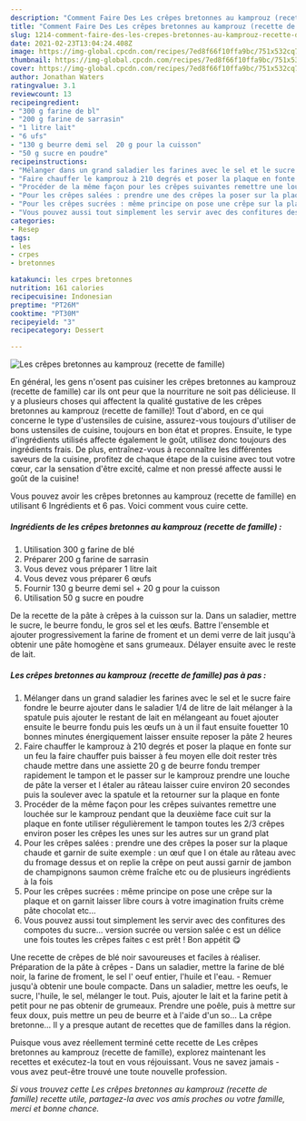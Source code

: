 ```yaml
---
description: "Comment Faire Des Les crêpes bretonnes au kamprouz (recette de famille)"
title: "Comment Faire Des Les crêpes bretonnes au kamprouz (recette de famille)"
slug: 1214-comment-faire-des-les-crepes-bretonnes-au-kamprouz-recette-de-famille
date: 2021-02-23T13:04:24.408Z
image: https://img-global.cpcdn.com/recipes/7ed8f66f10ffa9bc/751x532cq70/les-crepes-bretonnes-au-kamprouz-recette-de-famille-photo-principale-de-la-recette.jpg
thumbnail: https://img-global.cpcdn.com/recipes/7ed8f66f10ffa9bc/751x532cq70/les-crepes-bretonnes-au-kamprouz-recette-de-famille-photo-principale-de-la-recette.jpg
cover: https://img-global.cpcdn.com/recipes/7ed8f66f10ffa9bc/751x532cq70/les-crepes-bretonnes-au-kamprouz-recette-de-famille-photo-principale-de-la-recette.jpg
author: Jonathan Waters
ratingvalue: 3.1
reviewcount: 13
recipeingredient:
- "300 g farine de bl"
- "200 g farine de sarrasin"
- "1 litre lait"
- "6 ufs"
- "130 g beurre demi sel  20 g pour la cuisson"
- "50 g sucre en poudre"
recipeinstructions:
- "Mélanger dans un grand saladier les farines avec le sel et le sucre faire fondre le beurre ajouter dans le saladier 1/4 de litre de lait mélanger à la spatule puis ajouter le restant de lait en mélangeant au fouet ajouter ensuite le beurre fondu puis les œufs un à un il faut ensuite fouetter 10 bonnes minutes énergiquement laisser ensuite reposer la pâte 2 heures"
- "Faire chauffer le kamprouz à 210 degrés et poser la plaque en fonte sur un feu la faire chauffer puis baisser à feu moyen elle doit rester très chaude mettre dans une assiette 20 g de beurre fondu tremper rapidement le tampon et le passer sur le kamprouz prendre une louche de pâte la verser et l étaler au râteau laisser cuire environ 20 secondes puis la soulever avec la spatule et la retourner sur la plaque en fonte"
- "Procéder de la même façon pour les crêpes suivantes remettre une louchée sur le kamprouz pendant que la deuxième face cuit sur la plaque en fonte utiliser régulièrement le tampon toutes les 2/3 crêpes environ poser les crêpes les unes sur les autres sur un grand plat"
- "Pour les crêpes salées : prendre une des crêpes la poser sur la plaque chaude et garnir de suite exemple : un œuf que l on étale au râteau avec du fromage dessus et on replie la crêpe on peut aussi garnir de jambon de champignons saumon crème fraîche etc ou de plusieurs ingrédients à la fois"
- "Pour les crêpes sucrées : même principe on pose une crêpe sur la plaque et on garnit laisser libre cours à votre imagination fruits crème pâte chocolat etc..."
- "Vous pouvez aussi tout simplement les servir avec des confitures des compotes du sucre... version sucrée ou version salée c est un délice une fois toutes les crêpes faites c est prêt ! Bon appétit 😋"
categories:
- Resep
tags:
- les
- crpes
- bretonnes

katakunci: les crpes bretonnes 
nutrition: 161 calories
recipecuisine: Indonesian
preptime: "PT26M"
cooktime: "PT30M"
recipeyield: "3"
recipecategory: Dessert

---
```



![Les crêpes bretonnes au kamprouz (recette de famille)](https://img-global.cpcdn.com/recipes/7ed8f66f10ffa9bc/751x532cq70/les-crepes-bretonnes-au-kamprouz-recette-de-famille-photo-principale-de-la-recette.jpg)

En général, les gens n'osent pas cuisiner les crêpes bretonnes au kamprouz (recette de famille) car ils ont peur que la nourriture ne soit pas délicieuse. Il y a plusieurs choses qui affectent la qualité gustative de les crêpes bretonnes au kamprouz (recette de famille)! Tout d'abord, en ce qui concerne le type d'ustensiles de cuisine, assurez-vous toujours d'utiliser de bons ustensiles de cuisine, toujours en bon état et propres. Ensuite, le type d'ingrédients utilisés affecte également le goût, utilisez donc toujours des ingrédients frais. De plus, entraînez-vous à reconnaître les différentes saveurs de la cuisine, profitez de chaque étape de la cuisine avec tout votre cœur, car la sensation d'être excité, calme et non pressé affecte aussi le goût de la cuisine!

<!--inarticleads1-->

Vous pouvez avoir les crêpes bretonnes au kamprouz (recette de famille) en utilisant 6 Ingrédients et 6 pas. Voici comment vous cuire cette.

##### Ingrédients de les crêpes bretonnes au kamprouz (recette de famille) :

1. Utilisation 300 g farine de blé
1. Préparer 200 g farine de sarrasin
1. Vous devez vous préparer 1 litre lait
1. Vous devez vous préparer 6 œufs
1. Fournir 130 g beurre demi sel + 20 g pour la cuisson
1. Utilisation 50 g sucre en poudre


De la recette de la pâte à crêpes à la cuisson sur la. Dans un saladier, mettre le sucre, le beurre fondu, le gros sel et les œufs. Battre l&#39;ensemble et ajouter progressivement la farine de froment et un demi verre de lait jusqu&#39;à obtenir une pâte homogène et sans grumeaux. Délayer ensuite avec le reste de lait. 

<!--inarticleads2-->

##### Les crêpes bretonnes au kamprouz (recette de famille) pas à pas :

1. Mélanger dans un grand saladier les farines avec le sel et le sucre faire fondre le beurre ajouter dans le saladier 1/4 de litre de lait mélanger à la spatule puis ajouter le restant de lait en mélangeant au fouet ajouter ensuite le beurre fondu puis les œufs un à un il faut ensuite fouetter 10 bonnes minutes énergiquement laisser ensuite reposer la pâte 2 heures
1. Faire chauffer le kamprouz à 210 degrés et poser la plaque en fonte sur un feu la faire chauffer puis baisser à feu moyen elle doit rester très chaude mettre dans une assiette 20 g de beurre fondu tremper rapidement le tampon et le passer sur le kamprouz prendre une louche de pâte la verser et l étaler au râteau laisser cuire environ 20 secondes puis la soulever avec la spatule et la retourner sur la plaque en fonte
1. Procéder de la même façon pour les crêpes suivantes remettre une louchée sur le kamprouz pendant que la deuxième face cuit sur la plaque en fonte utiliser régulièrement le tampon toutes les 2/3 crêpes environ poser les crêpes les unes sur les autres sur un grand plat
1. Pour les crêpes salées : prendre une des crêpes la poser sur la plaque chaude et garnir de suite exemple : un œuf que l on étale au râteau avec du fromage dessus et on replie la crêpe on peut aussi garnir de jambon de champignons saumon crème fraîche etc ou de plusieurs ingrédients à la fois
1. Pour les crêpes sucrées : même principe on pose une crêpe sur la plaque et on garnit laisser libre cours à votre imagination fruits crème pâte chocolat etc...
1. Vous pouvez aussi tout simplement les servir avec des confitures des compotes du sucre... version sucrée ou version salée c est un délice une fois toutes les crêpes faites c est prêt ! Bon appétit 😋


Une recette de crêpes de blé noir savoureuses et faciles à réaliser. Préparation de la pâte à crêpes - Dans un saladier, mettre la farine de blé noir, la farine de froment, le sel l&#39; oeuf entier, l&#39;huile et l&#39;eau. - Remuer jusqu&#39;à obtenir une boule compacte. Dans un saladier, mettre les oeufs, le sucre, l&#39;huile, le sel, mélanger le tout. Puis, ajouter le lait et la farine petit à petit pour ne pas obtenir de grumeaux. Prendre une poêle, puis à mettre sur feux doux, puis mettre un peu de beurre et à l&#39;aide d&#39;un so… La crêpe bretonne… Il y a presque autant de recettes que de familles dans la région. 

<!--inarticleads1-->

<p>
Puisque vous avez réellement terminé cette recette de Les crêpes bretonnes au kamprouz (recette de famille), explorez maintenant les recettes et exécutez-la tout en vous réjouissant. Vous ne savez jamais - vous avez peut-être trouvé une toute nouvelle profession.
</p>

<p>
<i>Si vous trouvez cette Les crêpes bretonnes au kamprouz (recette de famille) recette utile, partagez-la avec vos amis proches ou votre famille, merci et bonne chance.</i>
</p>
